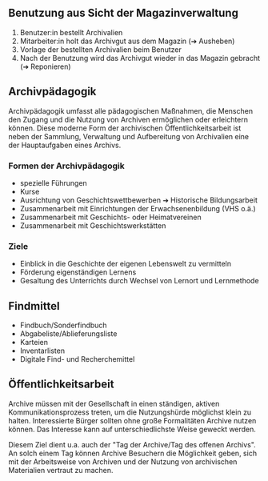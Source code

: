 ## Benutzung aus Sicht der Magazinverwaltung 

1. Benutzer:in bestellt Archivalien
2. Mitarbeiter:in holt das Archivgut aus dem Magazin (&#10132; Ausheben)
3. Vorlage der bestellten Archivalien beim Benutzer
4. Nach der Benutzung wird das Archivgut wieder in das Magazin gebracht (&#10132; Reponieren)



## Archivpädagogik 

Archivpädagogik umfasst alle pädagogischen Maßnahmen, die Menschen den Zugang und die Nutzung von Archiven ermöglichen oder erleichtern können. Diese moderne Form der archivischen Öffentlichkeitsarbeit ist neben der Sammlung, Verwaltung und Aufbereitung von Archivalien eine der Hauptaufgaben eines Archivs.



### Formen der Archivpädagogik 

* spezielle Führungen
* Kurse
* Ausrichtung von Geschichtswettbewerben &#10132;  Historische Bildungsarbeit
* Zusammenarbeit mit Einrichtungen der Erwachsenenbildung (VHS o.ä.)
* Zusammenarbeit mit Geschichts- oder Heimatvereinen
* Zusammenarbeit mit Geschichtswerkstätten



### Ziele 

* Einblick in die Geschichte der eigenen Lebenswelt zu vermitteln
* Förderung eigenständigen Lernens
* Gesaltung des Unterrichts durch Wechsel von Lernort und Lernmethode



## Findmittel 

*  Findbuch/Sonderfindbuch
*  Abgabeliste/Ablieferungsliste
*  Karteien
*  Inventarlisten
*  Digitale Find- und Recherchemittel



## Öffentlichkeitsarbeit 

Archive müssen mit der Gesellschaft in einen ständigen, aktiven Kommunikationsprozess treten, um die Nutzungshürde möglichst klein zu halten. Interessierte Bürger sollten ohne große Formalitäten Archive nutzen können. Das Interesse kann auf unterschiedlichste Weise geweckt werden. 

Diesem Ziel dient u.a. auch der "Tag der Archive/Tag des offenen Archivs". An solch einem Tag können Archive Besuchern die Möglichkeit geben, sich mit der Arbeitsweise von Archiven und der Nutzung von archivischen Materialien vertraut zu machen.